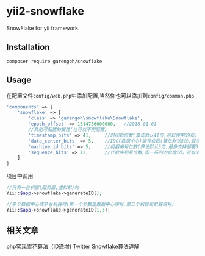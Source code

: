 # yii2-snowflake
SnowFlake for yii framework.

## Installation

`composer require garengoh/snowflake`

## Usage

在配置文件`config/web.php`中添加配置,当然你也可以添加到`config/common.php`

```php
'components' => [
    'snowflake' => [
        'class' => 'garengoh\snowflake\Snowflake',
        'epoch_offset' => 1514736000000,   //2018-01-01
        //其他可配置的属性(也可以不用配置)
        'timestamp_bits' => 41,     //时间戳位数(算法默认41位,可以使用69年)
        'data_center_bits' => 5,    //IDC(数据中心)编号位数(算法默认5位,最多支持部署32个节点)
        'machine_id_bits' => 5,     //机器编号位数(算法默认5位,最多支持部署32个节点)
        'sequence_bits' => 12,      //计数序列号位数,即一系列的自增id，可以支持同一节点同一毫秒生成多个ID序号(算法默认12位,支持每个节点每毫秒产生4096个ID序号)。
    ]
]
```
项目中调用
```php
//只有一台机器(服务器,虚拟机)时
Yii::$app->snowflake->generateID();

//多个数据中心或多台机器时(第一个参数是数据中心编号,第二个机器是机器编号)
Yii::$app->snowflake->generateID(1,3);
```

## 相关文章
[php实现雪花算法（ID递增)](http://wqiang.net/article/view?id=23)
[Twitter Snowflake算法详解](https://blog.csdn.net/yangding_/article/details/52768906)
